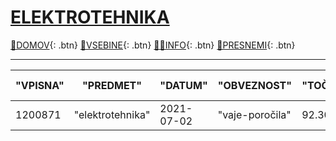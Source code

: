 # [ELEKTROTEHNIKA](../index)

[🏡DOMOV](../index){: .btn}
[📝VSEBINE](../Vsebine/index.md){: .btn}
[👨‍🎓INFO](../info){: .btn}
[💾PRESNEMI](../Presnemi/index){: .btn}

---

| "VPISNA" | "PREDMET" | "DATUM" | "OBVEZNOST" | "TOČKE" | "OCENA [%]" |
|---|---|---|---|---|---|
| 1200871 | "elektrotehnika" | 2021-07-02 | "vaje-poročila" | 92.308 | 92.0 |

